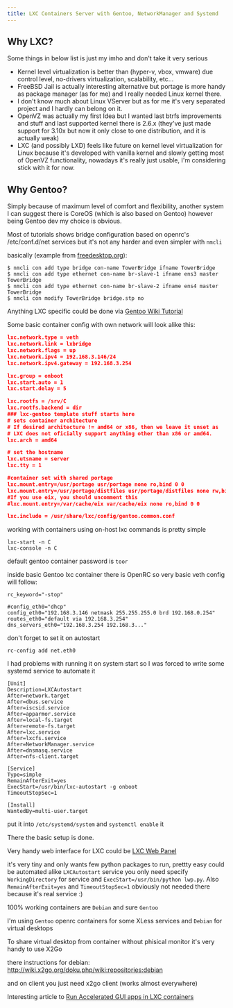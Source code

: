 ```yaml
---
title: LXC Containers Server with Gentoo, NetworkManager and Systemd
---
```


Why LXC?
--------

Some things in below list is just my imho and don't take it very serious

 - Kernel level virtualization is better than (hyper-v, vbox, vmware) due control level, no-drivers virtualization, scalability, etc...
 - FreeBSD Jail is actually interesting alternative but portage is more handy as package manager (as for me) and I really needed Linux kernel there.
 - I don't know much about Linux VServer but as for me it's very separated project and I hardly can belong on it.
 - OpenVZ was actually my first Idea but I wanted last btrfs improvements and stuff and last supported kernel there is 2.6.x (they've just made support for 3.10x but now it only close to one distribution, and it is actually weak)
 - LXC (and possibly LXD) feels like future on kernel level virtualization for Linux because it's developed with vanilla kernel and slowly getting most of OpenVZ functionality, nowadays it's really just usable, I'm considering stick with it for now.

Why Gentoo?
-----------

Simply because of maximum level of comfort and flexibility, another system I can suggest there is CoreOS (which is also based on Gentoo) however being Gentoo dev my choice is obvious.

 Most of tutorials shows bridge configuration based on openrc's /etc/conf.d/net services but it's not any harder and even simpler with `nmcli`

 basically (example from [freedesktop.org](https://people.freedesktop.org/~lkundrak/nm-docs/nmcli-examples.html)):

``` shell
$ nmcli con add type bridge con-name TowerBridge ifname TowerBridge
$ nmcli con add type ethernet con-name br-slave-1 ifname ens3 master TowerBridge
$ nmcli con add type ethernet con-name br-slave-2 ifname ens4 master TowerBridge
$ nmcli con modify TowerBridge bridge.stp no
```

Anything LXC specific could be done via [Gentoo Wiki Tutorial](https://wiki.gentoo.org/wiki/LXC#Host_setup)

Some basic container config with own network will look alike this:

``` json
lxc.network.type = veth
lxc.network.link = lxbridge
lxc.network.flags = up
lxc.network.ipv4 = 192.168.3.146/24
lxc.network.ipv4.gateway = 192.168.3.254

lxc.group = onboot
lxc.start.auto = 1
lxc.start.delay = 5

lxc.rootfs = /srv/C
lxc.rootfs.backend = dir
### lxc-gentoo template stuff starts here
# sets container architecture
# If desired architecture != amd64 or x86, then we leave it unset as
# LXC does not oficially support anything other than x86 or amd64.
lxc.arch = amd64

# set the hostname
lxc.utsname = server
lxc.tty = 1

#container set with shared portage
lxc.mount.entry=/usr/portage usr/portage none ro,bind 0 0
lxc.mount.entry=/usr/portage/distfiles usr/portage/distfiles none rw,bind 0 0
#If you use eix, you should uncomment this
#lxc.mount.entry=/var/cache/eix var/cache/eix none ro,bind 0 0

lxc.include = /usr/share/lxc/config/gentoo.common.conf
```

working with containers using on-host lxc commands is pretty simple

``` shell
lxc-start -n C
lxc-console -n C
```

default gentoo container password is `toor`

inside basic Gentoo lxc container there is OpenRC so very basic veth config will follow:

``` shell
rc_keyword="-stop"

#config_eth0="dhcp"
config_eth0="192.168.3.146 netmask 255.255.255.0 brd 192.168.0.254"
routes_eth0="default via 192.168.3.254"
dns_servers_eth0="192.168.3.254 192.168.3..."
```

don't forget to set it on autostart

``` shell
rc-config add net.eth0
```

I had problems with running it on system start so I was forced to write some systemd service to automate it

``` shell
[Unit]
Description=LXCAutostart
After=network.target
After=dbus.service
After=iscsid.service
After=apparmor.service
After=local-fs.target
After=remote-fs.target
After=lxc.service
After=lxcfs.service
After=NetworkManager.service
After=dnsmasq.service
After=nfs-client.target

[Service]
Type=simple
RemainAfterExit=yes
ExecStart=/usr/bin/lxc-autostart -g onboot
TimeoutStopSec=1

[Install]
WantedBy=multi-user.target
```

put it into `/etc/systemd/system` and `systemctl enable` it

There the basic setup is done.

Very handy web interface for LXC could be [LXC Web Panel](https://lxc-webpanel.github.io/)

it's very tiny and only wants few python packages to run, prettty easy could be automated alike `LXCAutostart` service
you only need specify `WorkingDirectory` for service and `ExecStart=/usr/bin/python lwp.py`.
Also `RemainAfterExit=yes` and `TimeoutStopSec=1` obviously not needed there because it's real service :)

100% working containers are `Debian` and sure `Gentoo`

I'm using `Gentoo` openrc containers for some XLess services and `Debian` for virtual desktops

To share virtual desktop from container without phisical monitor it's very handy to use X2Go

there instructions for debian: http://wiki.x2go.org/doku.php/wiki:repositories:debian

and on client you just need x2go client (works almost everywhere)

Interesting article to [Run Accelerated GUI apps in LXC containers](https://www.flockport.com/run-gui-apps-in-lxc-containers/)
